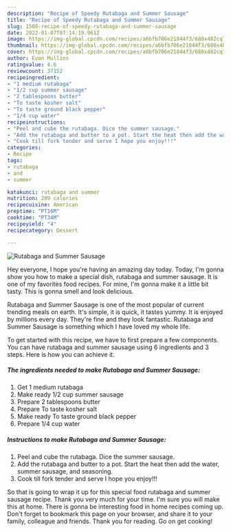 ```yaml
---
description: "Recipe of Speedy Rutabaga and Summer Sausage"
title: "Recipe of Speedy Rutabaga and Summer Sausage"
slug: 1508-recipe-of-speedy-rutabaga-and-summer-sausage
date: 2022-01-07T07:14:19.961Z
image: https://img-global.cpcdn.com/recipes/a6bfb706e21844f3/680x482cq70/rutabaga-and-summer-sausage-recipe-main-photo.jpg
thumbnail: https://img-global.cpcdn.com/recipes/a6bfb706e21844f3/680x482cq70/rutabaga-and-summer-sausage-recipe-main-photo.jpg
cover: https://img-global.cpcdn.com/recipes/a6bfb706e21844f3/680x482cq70/rutabaga-and-summer-sausage-recipe-main-photo.jpg
author: Evan Mullins
ratingvalue: 4.6
reviewcount: 37152
recipeingredient:
- "1 medium rutabaga"
- "1/2 cup summer sausage"
- "2 tablespoons butter"
- "To taste kosher salt"
- "To taste ground black pepper"
- "1/4 cup water"
recipeinstructions:
- "Peel and cube the rutabaga. Dice the summer sausage."
- "Add the rutabaga and butter to a pot. Start the heat then add the water, summer sausage, and seasoning."
- "Cook till fork tender and serve I hope you enjoy!!!"
categories:
- Recipe
tags:
- rutabaga
- and
- summer

katakunci: rutabaga and summer 
nutrition: 209 calories
recipecuisine: American
preptime: "PT16M"
cooktime: "PT34M"
recipeyield: "4"
recipecategory: Dessert

---
```



![Rutabaga and Summer Sausage](https://img-global.cpcdn.com/recipes/a6bfb706e21844f3/680x482cq70/rutabaga-and-summer-sausage-recipe-main-photo.jpg)

Hey everyone, I hope you're having an amazing day today. Today, I'm gonna show you how to make a special dish, rutabaga and summer sausage. It is one of my favorites food recipes. For mine, I'm gonna make it a little bit tasty. This is gonna smell and look delicious.

Rutabaga and Summer Sausage is one of the most popular of current trending meals on earth. It's simple, it is quick, it tastes yummy. It is enjoyed by millions every day. They're fine and they look fantastic. Rutabaga and Summer Sausage is something which I have loved my whole life.




To get started with this recipe, we have to first prepare a few components. You can have rutabaga and summer sausage using 6 ingredients and 3 steps. Here is how you can achieve it.

<!--inarticleads1-->

##### The ingredients needed to make Rutabaga and Summer Sausage:

1. Get 1 medium rutabaga
1. Make ready 1/2 cup summer sausage
1. Prepare 2 tablespoons butter
1. Prepare To taste kosher salt
1. Make ready To taste ground black pepper
1. Prepare 1/4 cup water




<!--inarticleads2-->

##### Instructions to make Rutabaga and Summer Sausage:

1. Peel and cube the rutabaga. Dice the summer sausage.
1. Add the rutabaga and butter to a pot. Start the heat then add the water, summer sausage, and seasoning.
1. Cook till fork tender and serve I hope you enjoy!!!




So that is going to wrap it up for this special food rutabaga and summer sausage recipe. Thank you very much for your time. I'm sure you will make this at home. There is gonna be interesting food in home recipes coming up. Don't forget to bookmark this page on your browser, and share it to your family, colleague and friends. Thank you for reading. Go on get cooking!
